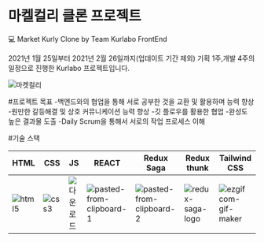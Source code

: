 # 마켈컬리 클론 프로젝트

💻 Market Kurly Clone
by Team Kurlabo FrontEnd


2021년 1월 25일부터 2021년 2월 26일까지(업데이트 기간 제외) 기획 1주,개발 4주의 일정으로 진행한 Kurlabo 프로젝트입니다.


![마켓컬리](https://user-images.githubusercontent.com/76701139/120295932-96a9e680-c302-11eb-8ad1-d2e6f272518d.gif)



#프로젝트 목표
-백엔드와의 협업을 통해 서로 공부한 것을 교환 및 활용하며 능력 향상
-원만한 갈등해결 및 상호 커뮤니케이션 능력 향상
-깃 플로우를 활용한 협업
-완성도 높은 결과물 도출
-Daily Scrum을 통해서 서로의 작업 프로세스 이해

#기술 스택

HTML|CSS|JS|REACT|Redux Saga|Redux thunk|Tailwind CSS|
|------|---|---|---|---|---|---|
|![html5](https://user-images.githubusercontent.com/76701139/120295990-a45f6c00-c302-11eb-8407-bbc32edd71c8.png)|![css3](https://user-images.githubusercontent.com/76701139/120296004-a7f2f300-c302-11eb-9b40-9659920b7f59.png)|![다운로드](https://user-images.githubusercontent.com/76701139/120296196-d7096480-c302-11eb-8414-3440ac8900f0.png)|![pasted-from-clipboard-1](https://user-images.githubusercontent.com/76701139/120296252-e5f01700-c302-11eb-96f9-cb8d93272fe6.png)|![pasted-from-clipboard-2](https://user-images.githubusercontent.com/76701139/120296263-e9839e00-c302-11eb-9ef0-085561294d17.png)|![redux-saga-logo](https://user-images.githubusercontent.com/76701139/120296704-5a2aba80-c303-11eb-873a-a3aa2361cc1d.png)|![ezgif com-gif-maker](https://user-images.githubusercontent.com/76701139/120306389-c8c04600-c30c-11eb-8d33-e49581bc3beb.png)|








